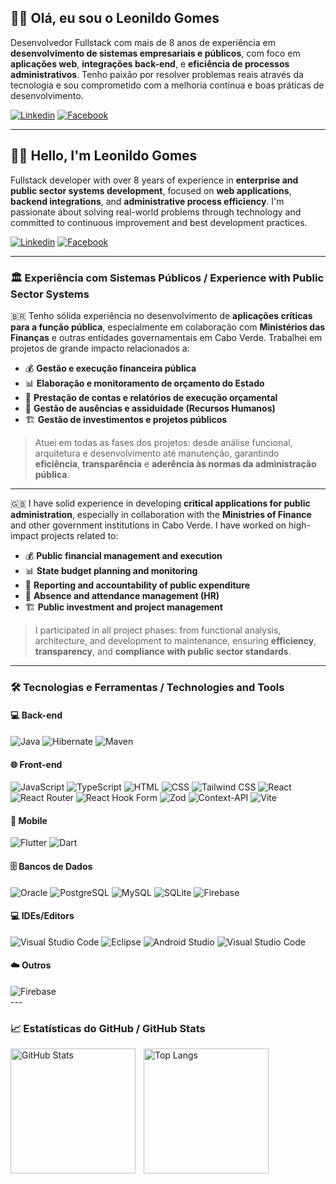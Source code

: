 ## 👋🏾 Olá, eu sou o Leonildo Gomes

Desenvolvedor Fullstack com mais de 8 anos de experiência em **desenvolvimento de sistemas empresariais e públicos**, com foco em **aplicações web**, **integrações back-end**, e **eficiência de processos administrativos**. Tenho paixão por resolver problemas reais através da tecnologia e sou comprometido com a melhoria contínua e boas práticas de desenvolvimento.

[![Linkedin](https://img.shields.io/badge/LinkedIn-0077B5?style=for-the-badge&logo=linkedin&logoColor=white)](https://www.linkedin.com/in/leonildo-gomes/)
[![Facebook]( https://img.shields.io/badge/Facebook-1877F2?style=for-the-badge&logo=facebook&logoColor=white)](https://www.facebook.com/Leonildo1)

---

## 👋🏾 Hello, I'm Leonildo Gomes

Fullstack developer with over 8 years of experience in **enterprise and public sector systems development**, focused on **web applications**, **backend integrations**, and **administrative process efficiency**. I'm passionate about solving real-world problems through technology and committed to continuous improvement and best development practices.

[![Linkedin](https://img.shields.io/badge/LinkedIn-0077B5?style=for-the-badge&logo=linkedin&logoColor=white)](https://www.linkedin.com/in/leonildo-gomes/)
[![Facebook]( https://img.shields.io/badge/Facebook-1877F2?style=for-the-badge&logo=facebook&logoColor=white)](https://www.facebook.com/Leonildo1)

---

### 🏛️ Experiência com Sistemas Públicos / Experience with Public Sector Systems

🇧🇷 Tenho sólida experiência no desenvolvimento de **aplicações críticas para a função pública**, especialmente em colaboração com **Ministérios das Finanças** e outras entidades governamentais em Cabo Verde. Trabalhei em projetos de grande impacto relacionados a:

- 💰 **Gestão e execução financeira pública**  
- 📊 **Elaboração e monitoramento de orçamento do Estado**
- 🧾 **Prestação de contas e relatórios de execução orçamental**
- 👥 **Gestão de ausências e assiduidade (Recursos Humanos)**
- 🏗️ **Gestão de investimentos e projetos públicos**

> Atuei em todas as fases dos projetos: desde análise funcional, arquitetura e desenvolvimento até  manutenção, garantindo **eficiência**, **transparência** e **aderência às normas da administração pública**.

---

🇬🇧 I have solid experience in developing **critical applications for public administration**, especially in collaboration with the **Ministries of Finance** and other government institutions in Cabo Verde. I have worked on high-impact projects related to:

- 💰 **Public financial management and execution**  
- 📊 **State budget planning and monitoring**
- 🧾 **Reporting and accountability of public expenditure**
- 👥 **Absence and attendance management (HR)**
- 🏗️ **Public investment and project management**

> I participated in all project phases: from functional analysis, architecture, and development to  maintenance, ensuring **efficiency**, **transparency**, and **compliance with public sector standards**.

---

### 🛠️ Tecnologias e Ferramentas / Technologies and Tools


#### 💻 Back-end
<div style="display: inline_block">
  <img alt="Java" title="Java" src="https://img.shields.io/badge/Java-ED8B00?style=for-the-badge&logo=openjdk&logoColor=white" />
  <img alt="Hibernate" title="Hibernate" src="https://img.shields.io/badge/Hibernate-59666C?style=for-the-badge&logo=Hibernate&logoColor=white"/>
  <img alt="Maven" title="Maven" src="https://img.shields.io/badge/apachemaven-C71A36.svg?style=for-the-badge&logo=apachemaven&logoColor=white"/>
</div>

#### 🌐 Front-end
<div style="display: inline_block">
  <img alt="JavaScript" title="JavaScript" src="https://img.shields.io/badge/JavaScript-F7DF1E?style=for-the-badge&logo=javascript&logoColor=black" />
  <img alt="TypeScript" title="TypeScript" src="https://img.shields.io/badge/TypeScript-007ACC?style=for-the-badge&logo=typescript&logoColor=white" />
  <img alt="HTML" title="HTML" src="https://img.shields.io/badge/HTML5-E34F26?style=for-the-badge&logo=html5&logoColor=white" />
  <img alt="CSS" title="CSS" src="https://img.shields.io/badge/CSS3-1572B6?style=for-the-badge&logo=css3&logoColor=white" />
  <img alt="Tailwind CSS" title="Tailwind CSS" src="https://img.shields.io/badge/Tailwind_CSS-38B2AC?style=for-the-badge&logo=tailwind-css&logoColor=white" />
  <img alt="React" title="React" src="https://img.shields.io/badge/React-20232A?style=for-the-badge&logo=react&logoColor=61DAFB" />
  <img alt="React Router" title="React Router" src="https://img.shields.io/badge/React_Router-CA4245?style=for-the-badge&logo=react-router&logoColor=white"/>
  <img alt="React Hook Form" title="React Hook Form" src="https://img.shields.io/badge/React%20Hook%20Form-%23EC5990.svg?style=for-the-badge&logo=reacthookform&logoColor=white"/>
  <img alt="Zod" title="Zod" src="https://img.shields.io/badge/zod-%233068b7.svg?style=for-the-badge&logo=zod&logoColor=white"/>
  <img alt="Context-API" title="Context-API" src="https://img.shields.io/badge/Context--Api-000000?style=for-the-badge&logo=react"/>
  <img alt="Vite" title="Vite" src="https://img.shields.io/badge/vite-%23646CFF.svg?style=for-the-badge&logo=vite&logoColor=white"/>
</div>

#### 📱 Mobile
<div style="display: inline_block">
  <img alt="Flutter" title="Flutter" src="https://img.shields.io/badge/Flutter-02569B?style=for-the-badge&logo=flutter&logoColor=white" />
  <img alt="Dart" title="Dart" src="https://img.shields.io/badge/Dart-0175C2?style=for-the-badge&logo=dart&logoColor=white" />
</div>

#### 🗄️ Bancos de Dados

<div style="display: inline_block">
  <img alt="Oracle" title="Oracle" src="https://img.shields.io/badge/Oracle-F80000?style=for-the-badge&logo=oracle&logoColor=black"/>
  <img alt="PostgreSQL" title="PostgreSQL" src="https://img.shields.io/badge/PostgreSQL-316192?style=for-the-badge&logo=postgresql&logoColor=white"/>
  <img alt="MySQL" title="MySQL" src="https://img.shields.io/badge/MySQL-005C84?style=for-the-badge&logo=mysql&logoColor=white"/>
  <img alt="SQLite" title="SQLite" src="https://img.shields.io/badge/sqlite-%2307405e.svg?style=for-the-badge&logo=sqlite&logoColor=white"/>
  <img alt="Firebase" title="Firebase" src="https://img.shields.io/badge/firebase-%23039BE5.svg?style=for-the-badge&logo=firebase"/>
</div>

#### 💻 IDEs/Editors
<div style="display: inline_block">
  <img alt="Visual Studio Code" title="Visual Studio Code" src="https://img.shields.io/badge/Visual%20Studio%20Code-0078d7.svg?style=for-the-badge&logo=visual-studio-code&logoColor=white"/>
  <img alt="Eclipse" title="Eclipse" src="https://img.shields.io/badge/Eclipse-FE7A16.svg?style=for-the-badge&logo=Eclipse&logoColor=white"/>
  <img alt="Android Studio" title="Android Studio" src="https://img.shields.io/badge/android%20studio-346ac1?style=for-the-badge&logo=android%20studio&logoColor=white"/>
  <img alt="Visual Studio Code" title="Visual Studio Code" src="https://img.shields.io/badge/Visual%20Studio%20Code-0078d7.svg?style=for-the-badge&logo=visual-studio-code&logoColor=white"/>
</div>

#### ☁️ Outros
<div style="display: inline_block">
  <img alt="Firebase" title="Firebase" src="https://img.shields.io/badge/firebase-%23039BE5.svg?style=for-the-badge&logo=firebase"/>
</div>
---

### 📈 Estatísticas do GitHub / GitHub Stats

<p>
  <img 
    align="left" 
    alt="GitHub Stats" 
    height="200" 
    style="padding-right: 10px;" 
    src="https://github-readme-stats.vercel.app/api?username=Leonildo-Gomes&show_icons=true&theme=tokyonight&include_all_commits=true&locale=pt-br" 
  />
  <img 
    align="left" 
    alt="Top Langs" 
    height="200" 
    src="https://github-readme-stats.vercel.app/api/top-langs/?username=Leonildo-Gomes&theme=tokyonight&layout=compact&custom_title=Tecnologias&langs_count=9" 
  />
</p>

